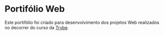 # Portifólio Web

Este portifólio foi criado para desenvolvimento dos projetos Web realizados no decorrer do curso da [Trybe](https://www.betrybe.com/).

